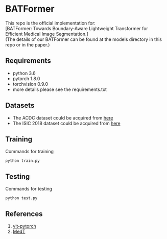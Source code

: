 # BATFormer
This repo is the official implementation for:\
[BATFormer: Towards Boundary-Aware Lightweight Transformer for Efficient Medical Image Segmentation.]\
(The details of our BATFormer can be found at the models directory in this repo or in the paper.)

## Requirements
* python 3.6
* pytorch 1.8.0
* torchvision 0.9.0
* more details please see the requirements.txt

## Datasets
* The ACDC dataset could be acquired from [here](https://www.creatis.insa-lyon.fr/Challenge/acdc/)
* The ISIC 2018 dataset could be acquired from [here](https://challenge.isic-archive.com/data/)

## Training
Commands for training
```
python train.py
```
## Testing
Commands for testing
``` 
python test.py
```
## References
1. [vit-pytorch](https://github.com/lucidrains/vit-pytorch)
2. [MedT](https://github.com/jeya-maria-jose/Medical-Transformer)
